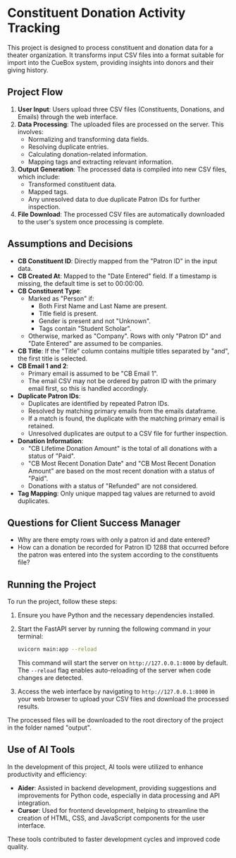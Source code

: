 # Constituent Donation Activity Tracking

This project is designed to process constituent and donation data for a theater organization. It transforms input CSV files into a format suitable for import into the CueBox system, providing insights into donors and their giving history.

## Project Flow

1. **User Input**: Users upload three CSV files (Constituents, Donations, and Emails) through the web interface.
2. **Data Processing**: The uploaded files are processed on the server. This involves:
   - Normalizing and transforming data fields.
   - Resolving duplicate entries.
   - Calculating donation-related information.
   - Mapping tags and extracting relevant information.
3. **Output Generation**: The processed data is compiled into new CSV files, which include:
   - Transformed constituent data.
   - Mapped tags.
   - Any unresolved data to due duplicate Patron IDs for further inspection.
4. **File Download**: The processed CSV files are automatically downloaded to the user's system once processing is complete.

## Assumptions and Decisions

- **CB Constituent ID**: Directly mapped from the "Patron ID" in the input data.
- **CB Created At**: Mapped to the "Date Entered" field. If a timestamp is missing, the default time is set to 00:00:00.
- **CB Constituent Type**:
  - Marked as "Person" if:
    - Both First Name and Last Name are present.
    - Title field is present.
    - Gender is present and not "Unknown".
    - Tags contain "Student Scholar".
  - Otherwise, marked as "Company". Rows with only "Patron ID" and "Date Entered" are assumed to be companies.
- **CB Title**: If the "Title" column contains multiple titles separated by "and", the first title is selected.
- **CB Email 1 and 2**:
  - Primary email is assumed to be "CB Email 1".
  - The email CSV may not be ordered by patron ID with the primary email first, so this is handled accordingly.
- **Duplicate Patron IDs**:
  - Duplicates are identified by repeated Patron IDs.
  - Resolved by matching primary emails from the emails dataframe.
  - If a match is found, the duplicate with the matching primary email is retained.
  - Unresolved duplicates are output to a CSV file for further inspection.
- **Donation Information**:
  - "CB Lifetime Donation Amount" is the total of all donations with a status of "Paid".
  - "CB Most Recent Donation Date" and "CB Most Recent Donation Amount" are based on the most recent donation with a status of "Paid".
  - Donations with a status of "Refunded" are not considered.
- **Tag Mapping**: Only unique mapped tag values are returned to avoid duplicates.

## Questions for Client Success Manager

- Why are there empty rows with only a patron id and date entered?
- How can a donation be recorded for Patron ID 1288 that occurred before the patron was entered into the system according to the constituents file?

## Running the Project

To run the project, follow these steps:

1. Ensure you have Python and the necessary dependencies installed.
2. Start the FastAPI server by running the following command in your terminal:

   ```bash
   uvicorn main:app --reload
   ```

   This command will start the server on `http://127.0.0.1:8000` by default. The `--reload` flag enables auto-reloading of the server when code changes are detected.

3. Access the web interface by navigating to `http://127.0.0.1:8000` in your web browser to upload your CSV files and download the processed results.

The processed files will be downloaded to the root directory of the project in the folder named "output".

## Use of AI Tools

In the development of this project, AI tools were utilized to enhance productivity and efficiency:

- **Aider**: Assisted in backend development, providing suggestions and improvements for Python code, especially in data processing and API integration.
- **Cursor**: Used for frontend development, helping to streamline the creation of HTML, CSS, and JavaScript components for the user interface.

These tools contributed to faster development cycles and improved code quality.
